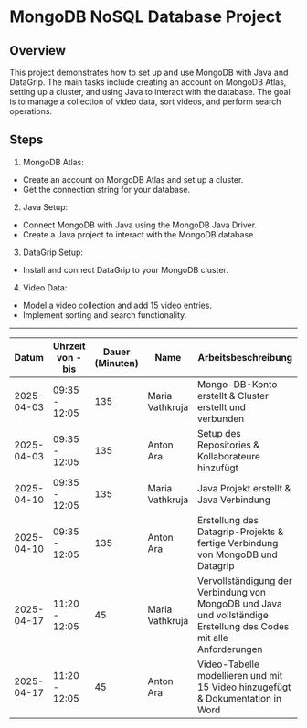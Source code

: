 # MongoDB NoSQL Database Project

## Overview
This project demonstrates how to set up and use MongoDB with Java and DataGrip. The main tasks include
creating an account on MongoDB Atlas, setting up a cluster, and using Java to interact with the database. 
The goal is to manage a collection of video data, sort videos, and perform search operations.

## Steps
1. MongoDB Atlas:
- Create an account on MongoDB Atlas and set up a cluster.
- Get the connection string for your database.

2. Java Setup:
- Connect MongoDB with Java using the MongoDB Java Driver.
- Create a Java project to interact with the MongoDB database.

3. DataGrip Setup:

- Install and connect DataGrip to your MongoDB cluster.

4. Video Data:
- Model a video collection and add 15 video entries.
- Implement sorting and search functionality.

------------------------------------------------------------

| Datum       | Uhrzeit von - bis | Dauer (Minuten) | Name     | Arbeitsbeschreibung              |
|-------------|-------------------|------------------|----------|----------------------------------|
| 2025-04-03  | 09:35 - 12:05     | 135               | Maria Vathkruja |    Mongo-DB-Konto erstellt &   Cluster erstellt und verbunden   |
| 2025-04-03  | 09:35 - 12:05     | 135               | Anton Ara | Setup des Repositories & Kollaborateure hinzufügt |
| 2025-04-10  | 09:35 - 12:05     | 135               | Maria Vathkruja |    Java Projekt erstellt & Java Verbindung  |
| 2025-04-10  | 09:35 - 12:05     | 135               | Anton Ara | Erstellung des Datagrip-Projekts & fertige Verbindung von MongoDB und Datagrip |
| 2025-04-17  | 11:20 - 12:05     | 45               | Maria Vathkruja |    Vervollständigung der Verbindung von MongoDB und Java und vollständige Erstellung des Codes mit alle Anforderungen  |
| 2025-04-17  | 11:20 - 12:05     | 45               | Anton Ara | Video-Tabelle modellieren und mit 15 Video hinzugefügt & Dokumentation in Word|
